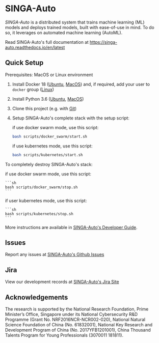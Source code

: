 <!--
    Licensed to the Apache Software Foundation (ASF) under one
    or more contributor license agreements.  See the NOTICE file
    distributed with this work for additional information
    regarding copyright ownership.  The ASF licenses this file
    to you under the Apache License, Version 2.0 (the
    "License"); you may not use this file except in compliance
    with the License.  You may obtain a copy of the License at

      http://www.apache.org/licenses/LICENSE-2.0

    Unless required by applicable law or agreed to in writing,
    software distributed under the License is distributed on an
    "AS IS" BASIS, WITHOUT WARRANTIES OR CONDITIONS OF ANY
    KIND, either express or implied.  See the License for the
    specific language governing permissions and limitations
    under the License.
-->

# SINGA-Auto

*SINGA-Auto* is a distributed system that trains machine learning (ML) models and deploys trained models, built with ease-of-use in mind. To do so, it leverages on automated machine learning (AutoML).

Read SINGA-Auto's full documentation at https://singa-auto.readthedocs.io/en/latest

## Quick Setup

Prerequisites: MacOS or Linux environment

1. Install Docker 18 ([Ubuntu](https://docs.docker.com/install/linux/docker-ce/ubuntu/), [MacOS](https://docs.docker.com/docker-for-mac/install/)) and, if required, add your user to `docker` group ([Linux](https://docs.docker.com/install/linux/linux-postinstall/>))

2. Install Python 3.6 ([Ubuntu](http://ubuntuhandbook.org/index.php/2017/07/install-python-3-6-1-in-ubuntu-16-04-lts/), [MacOS](https://www.python.org/downloads/mac-osx/))

3. Clone this project (e.g. with [Git](https://git-scm.com/downloads>))

4. Setup  SINGA-Auto's complete stack with the setup script:

   if use docker swarm mode, use this script: 

    ```sh
    bash scripts/docker_swarm/start.sh
    ```
    
   if use kubernetes mode, use this script:
   
    ```sh
    bash scripts/kubernetes/start.sh
    ```

  To completely destroy  SINGA-Auto's stack:

   if use docker swarm mode, use this script:
   
    ```sh
    bash scripts/docker_swarm/stop.sh
    ```
    
   if user kubernetes mode, use this script:
   
    ```sh
    bash scripts/kubernetes/stop.sh
    ```

More instructions are available in [SINGA-Auto's Developer Guide](https://singa-auto.readthedocs.io/en/latest).


## Issues

Report any issues at [SINGA-Auto's Github Issues](https://github.com/nusdbsystem/singa-auto/issues)

## Jira

View our development records at [SINGA-Auto's Jira Site](https://team-1628053718937.atlassian.net/jira/software/projects/SINGAAUTO/boards/1)

## Acknowledgements

The research is supported by the National Research Foundation, Prime Minister’s Office, Singapore under its National Cybersecurity R\&D Programme (Grant No. NRF2016NCR-NCR002-020), National Natural Science Foundation of China (No. 61832001), National Key Research and Development Program of China  (No. 2017YFB1201001), China Thousand Talents Program for Young Professionals (3070011 181811).
